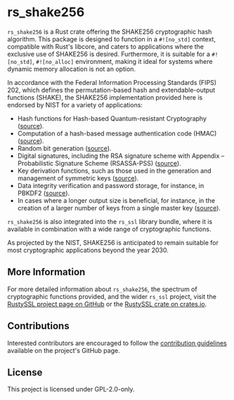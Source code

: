 # rs_shake256

`rs_shake256` is a Rust crate offering the SHAKE256 cryptographic hash algorithm. This package is designed to function in a `#![no_std]` context, compatible with Rust's libcore, and caters to applications where the exclusive use of SHAKE256 is desired. Furthermore, it is suitable for a `#![no_std]`, `#![no_alloc]` environment, making it ideal for systems where dynamic memory allocation is not an option.

In accordance with the Federal Information Processing Standards (FIPS) 202, which defines the permutation-based hash and extendable-output functions (SHAKE), the SHAKE256 implementation provided here is endorsed by NIST for a variety of applications:

- Hash functions for Hash-based Quantum-resistant Cryptography ([source](https://nvlpubs.nist.gov/nistpubs/SpecialPublications/NIST.SP.800-208.pdf)).
- Computation of a hash-based message authentication code (HMAC) ([source](https://tools.ietf.org/html/rfc2104)).
- Random bit generation ([source](https://nvlpubs.nist.gov/nistpubs/SpecialPublications/NIST.SP.800-90Ar1.pdf)).
- Digital signatures, including the RSA signature scheme with Appendix – Probabilistic Signature Scheme (RSASSA-PSS) ([source](https://nvlpubs.nist.gov/nistpubs/SpecialPublications/NIST.SP.800-107r1.pdf)).
- Key derivation functions, such as those used in the generation and management of symmetric keys ([source](https://nvlpubs.nist.gov/nistpubs/SpecialPublications/NIST.SP.800-56Cr1.pdf)).
- Data integrity verification and password storage, for instance, in PBKDF2 ([source](https://nvlpubs.nist.gov/nistpubs/SpecialPublications/NIST.SP.800-132.pdf)).
- In cases where a longer output size is beneficial, for instance, in the creation of a larger number of keys from a single master key ([source](https://nvlpubs.nist.gov/nistpubs/SpecialPublications/NIST.SP.800-108.pdf)).

`rs_shake256` is also integrated into the `rs_ssl` library bundle, where it is available in combination with a wide range of cryptographic functions.

As projected by the NIST, SHAKE256 is anticipated to remain suitable for most cryptographic applications beyond the year 2030.

## More Information

For more detailed information about `rs_shake256`, the spectrum of cryptographic functions provided, and the wider `rs_ssl` project, visit the [RustySSL project page on GitHub](https://github.com/RustySSL/rs_ssl) or the [RustySSL crate on crates.io](https://crates.io/crates/rs_ssl).

## Contributions
Interested contributors are encouraged to follow the [contribution guidelines](https://github.com/RustySSL/rs_ssl/CONTRIBUTING.md) available on the project's GitHub page.

## License
This project is licensed under GPL-2.0-only.

